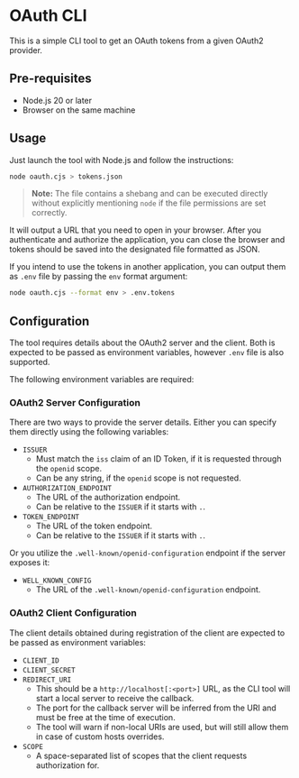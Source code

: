 # OAuth CLI

This is a simple CLI tool to get an OAuth tokens from a given OAuth2 provider.

## Pre-requisites

- Node.js 20 or later
- Browser on the same machine

## Usage

Just launch the tool with Node.js and follow the instructions:

```bash
node oauth.cjs > tokens.json
```

> **Note:** The file contains a shebang and can be executed directly without explicitly mentioning `node`
> if the file permissions are set correctly.

It will output a URL that you need to open in your browser. After you authenticate and authorize
the application, you can close the browser and tokens should be saved into the designated file
formatted as JSON.

If you intend to use the tokens in another application, you can output them as `.env` file by
passing the `env` format argument:

```bash
node oauth.cjs --format env > .env.tokens
```

## Configuration

The tool requires details about the OAuth2 server and the client. Both is expected
to be passed as environment variables, however `.env` file is also supported.

The following environment variables are required:

### OAuth2 Server Configuration

There are two ways to provide the server details. Either you can specify them directly
using the following variables:

- `ISSUER`
  - Must match the `iss` claim of an ID Token, if it is requested through the `openid` scope.
  - Can be any string, if the `openid` scope is not requested.
- `AUTHORIZATION_ENDPOINT`
  - The URL of the authorization endpoint.
  - Can be relative to the `ISSUER` if it starts with `.`.
- `TOKEN_ENDPOINT`
  - The URL of the token endpoint.
  - Can be relative to the `ISSUER` if it starts with `.`.

Or you utilize the `.well-known/openid-configuration` endpoint if the server exposes it:

- `WELL_KNOWN_CONFIG`
  - The URL of the `.well-known/openid-configuration` endpoint.

### OAuth2 Client Configuration

The client details obtained during registration of the client are expected to be passed as environment variables:

- `CLIENT_ID`
- `CLIENT_SECRET`
- `REDIRECT_URI`
  - This should be a `http://localhost[:<port>]` URL, as the CLI tool will start a local server to receive the callback.
  - The port for the callback server will be inferred from the URI and must be free at the time of execution.
  - The tool will warn if non-local URIs are used, but will still allow them in case of custom hosts overrides.
- `SCOPE`
  - A space-separated list of scopes that the client requests authorization for.
